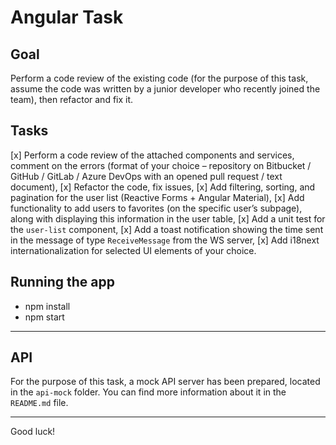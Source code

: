 # Angular Task

## Goal

Perform a code review of the existing code (for the purpose of this task, assume the code was written by a junior developer who recently joined the team), then refactor and fix it.

## Tasks

[x] Perform a code review of the attached components and services, comment on the errors (format of your choice – repository on Bitbucket / GitHub / GitLab / Azure DevOps with an opened pull request / text document),
[x] Refactor the code, fix issues,
[x] Add filtering, sorting, and pagination for the user list (Reactive Forms + Angular Material),
[x] Add functionality to add users to favorites (on the specific user’s subpage), along with displaying this information in the user table,
[x] Add a unit test for the `user-list` component,
[x] Add a toast notification showing the time sent in the message of type `ReceiveMessage` from the WS server,
[x] Add i18next internationalization for selected UI elements of your choice.

## Running the app

- npm install
- npm start

---

## API
For the purpose of this task, a mock API server has been prepared, located in the `api-mock` folder. You can find more information about it in the `README.md` file.

---

Good luck!
